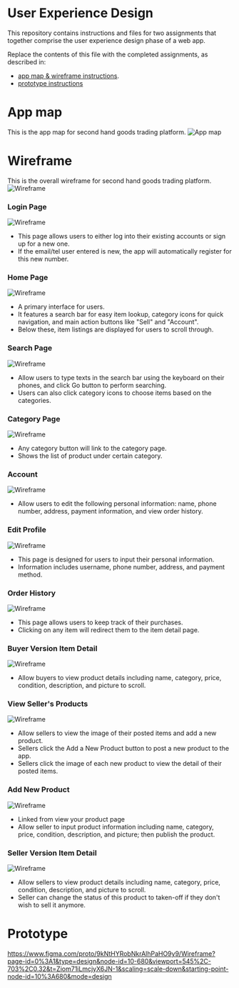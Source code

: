 # User Experience Design

This repository contains instructions and files for two assignments that together comprise the user experience design phase of a web app.

Replace the contents of this file with the completed assignments, as described in:

- [app map & wireframe instructions](instructions-0a-app-map-wireframes.md).
- [prototype instructions](instructions-0b-prototyping.md)

# App map
This is the app map for second hand goods trading platform.
![App map](/ux-design/AppMap_1.png)


# Wireframe
This is the overall wireframe for second hand goods trading platform.
![Wireframe](/ux-design/Wireframe_2.png)

### Login Page
![Wireframe](/ux-design/wireframe-pages/Login%20Page.png)
- This page allows users to either log into their existing accounts or sign up for a new one. 
- If the email/tel user entered is new, the app will automatically register for this new number. 

### Home Page
![Wireframe](/ux-design/wireframe-pages/Home%20page.png)
- A primary interface for users. 
- It features a search bar for easy item lookup, category icons for quick navigation, and main action buttons like "Sell" and "Account". 
- Below these, item listings are displayed for users to scroll through.

### Search Page
![Wireframe](/ux-design/wireframe-pages/Search%20page.png)
- Allow users to type texts in the search bar using the keyboard on their phones, and click Go button to perform searching.
- Users can also click category icons to choose items based on the categories.


### Category Page
![Wireframe](/ux-design/wireframe-pages/Category%20page.png)
- Any category button will link to the category page.
- Shows the list of product under certain category.

### Account
![Wireframe](/ux-design/wireframe-pages/Account.png)
- Allow users to edit the following personal information: name, phone number, address, payment information, and view order history. 

### Edit Profile
![Wireframe](/ux-design/wireframe-pages/EditProfile.png)
- This page is designed for users to input their personal information.
- Information includes username, phone number, address, and payment method. 

### Order History
![Wireframe](/ux-design/wireframe-pages/Order%20History.png)
- This page allows users to keep track of their purchases.
- Clicking on any item will redirect them to the item detail page.

### Buyer Version Item Detail
![Wireframe](/ux-design/wireframe-pages/Buyer%20ver.%20Product%20Detail.png)
- Allow buyers to view product details including name, category, price, condition, description, and picture to scroll.

### View Seller's Products
![Wireframe](/ux-design/wireframe-pages/ViewYourProducts.png)
- Allow sellers to view the image of their posted items and add a new product.
- Sellers click the Add a New Product button to post a new product to the app. 
- Sellers click the image of each new product to view the detail of their posted items.

### Add New Product
![Wireframe](/ux-design/wireframe-pages/AddNewSell.png)
- Linked from view your product page
- Allow seller to input product information including name, category, price, condition, description, and picture; then publish the product.

### Seller Version Item Detail
![Wireframe](/ux-design/wireframe-pages/Buyer%20ver.%20Product%20Detail.png)
- Allow sellers to view product details including name, category, price, condition, description, and picture to scroll.
- Seller can change the status of this product to taken-off if they don't wish to sell it anymore.







# Prototype
https://www.figma.com/proto/9kNtHYRobNkrAlhPaHO9y9/Wireframe?page-id=0%3A1&type=design&node-id=10-680&viewport=545%2C-703%2C0.32&t=Ziom71iLmcjyX6JN-1&scaling=scale-down&starting-point-node-id=10%3A680&mode=design
